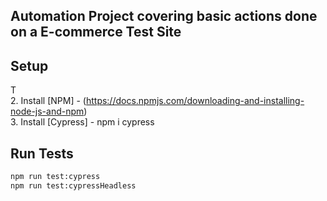 ## Automation Project covering basic actions done on a E-commerce Test Site

## Setup
T
</br>
2. Install [NPM] - (https://docs.npmjs.com/downloading-and-installing-node-js-and-npm)
</br>
3. Install [Cypress] - npm i cypress

## Run Tests
```sh
npm run test:cypress
npm run test:cypressHeadless
```
